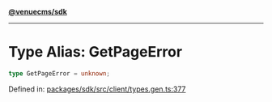 [**@venuecms/sdk**](../Index.md)

***

# Type Alias: GetPageError

```ts
type GetPageError = unknown;
```

Defined in: [packages/sdk/src/client/types.gen.ts:377](https://github.com/venuecms/sdk/blob/9b35c3f75ba3cd0722f50bc82d98f2f4dd56e037/packages/sdk/src/client/types.gen.ts#L377)
